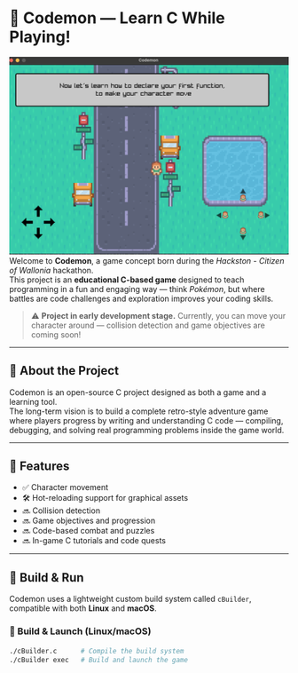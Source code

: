 # 🧠 Codemon — Learn C While Playing!

![Alt text](https://github.com/MyNameIsJhon/codemon/blob/main/codemon.png "a title")
Welcome to **Codemon**, a game concept born during the _Hackston - Citizen of Wallonia_ hackathon.  
This project is an **educational C-based game** designed to teach programming in a fun and engaging way — think _Pokémon_, but where battles are code challenges and exploration improves your coding skills.

> ⚠️ **Project in early development stage.** Currently, you can move your character around — collision detection and game objectives are coming soon!

---

## 🚀 About the Project

Codemon is an open-source C project designed as both a game and a learning tool.  
The long-term vision is to build a complete retro-style adventure game where players progress by writing and understanding C code — compiling, debugging, and solving real programming problems inside the game world.

---

## 🧰 Features

- ✅ Character movement
- 🛠️ Hot-reloading support for graphical assets
- 🔜 Collision detection
- 🔜 Game objectives and progression
- 🔜 Code-based combat and puzzles
- 🔜 In-game C tutorials and code quests

---

## 🧪 Build & Run

Codemon uses a lightweight custom build system called `cBuilder`, compatible with both **Linux** and **macOS**.

### 🔧 Build & Launch (Linux/macOS)

```bash
./cBuilder.c      # Compile the build system
./cBuilder exec   # Build and launch the game
```

